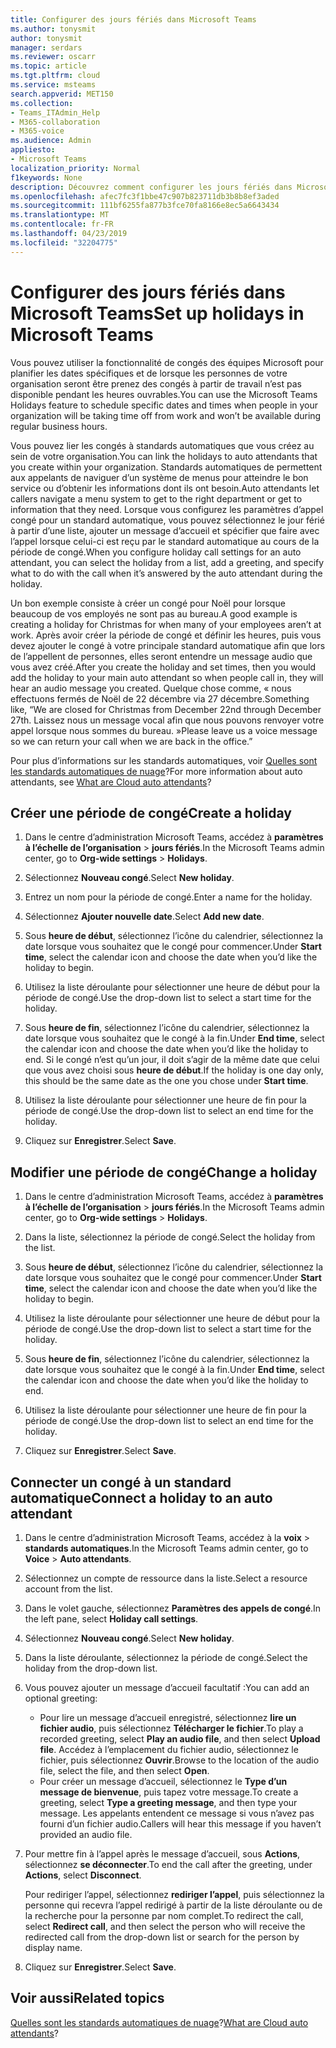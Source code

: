 ```yaml
---
title: Configurer des jours fériés dans Microsoft Teams
ms.author: tonysmit
author: tonysmit
manager: serdars
ms.reviewer: oscarr
ms.topic: article
ms.tgt.pltfrm: cloud
ms.service: msteams
search.appverid: MET150
ms.collection:
- Teams_ITAdmin_Help
- M365-collaboration
- M365-voice
ms.audience: Admin
appliesto:
- Microsoft Teams
localization_priority: Normal
f1keywords: None
description: Découvrez comment configurer les jours fériés dans Microsoft Teams et les connecter à votre standard automatique.
ms.openlocfilehash: afec7fc3f1bbe47c907b823711db3b8b8ef3aded
ms.sourcegitcommit: 111bf6255fa877b3fce70fa8166e8ec5a6643434
ms.translationtype: MT
ms.contentlocale: fr-FR
ms.lasthandoff: 04/23/2019
ms.locfileid: "32204775"
---
```

# <a name="set-up-holidays-in-microsoft-teams"></a><span data-ttu-id="3900e-103">Configurer des jours fériés dans Microsoft Teams</span><span class="sxs-lookup"><span data-stu-id="3900e-103">Set up holidays in Microsoft Teams</span></span>

<span data-ttu-id="3900e-104">Vous pouvez utiliser la fonctionnalité de congés des équipes Microsoft pour planifier les dates spécifiques et de lorsque les personnes de votre organisation seront être prenez des congés à partir de travail n’est pas disponible pendant les heures ouvrables.</span><span class="sxs-lookup"><span data-stu-id="3900e-104">You can use the Microsoft Teams Holidays feature to schedule specific dates and times when people in your organization will be taking time off from work and won’t be available during regular business hours.</span></span> 

<span data-ttu-id="3900e-105">Vous pouvez lier les congés à standards automatiques que vous créez au sein de votre organisation.</span><span class="sxs-lookup"><span data-stu-id="3900e-105">You can link the holidays to auto attendants that you create within your organization.</span></span> <span data-ttu-id="3900e-106">Standards automatiques de permettent aux appelants de naviguer d’un système de menus pour atteindre le bon service ou d’obtenir les informations dont ils ont besoin.</span><span class="sxs-lookup"><span data-stu-id="3900e-106">Auto attendants let callers navigate a menu system to get to the right department or get to information that they need.</span></span> <span data-ttu-id="3900e-107">Lorsque vous configurez les paramètres d’appel congé pour un standard automatique, vous pouvez sélectionnez le jour férié à partir d’une liste, ajouter un message d’accueil et spécifier que faire avec l’appel lorsque celui-ci est reçu par le standard automatique au cours de la période de congé.</span><span class="sxs-lookup"><span data-stu-id="3900e-107">When you configure holiday call settings for an auto attendant, you can select the holiday from a list, add a greeting, and specify what to do with the call when it’s answered by the auto attendant during the holiday.</span></span>

<span data-ttu-id="3900e-108">Un bon exemple consiste à créer un congé pour Noël pour lorsque beaucoup de vos employés ne sont pas au bureau.</span><span class="sxs-lookup"><span data-stu-id="3900e-108">A good example is creating a holiday for Christmas for when many of your employees aren’t at work.</span></span> <span data-ttu-id="3900e-109">Après avoir créer la période de congé et définir les heures, puis vous devez ajouter le congé à votre principale standard automatique afin que lors de l’appellent de personnes, elles seront entendre un message audio que vous avez créé.</span><span class="sxs-lookup"><span data-stu-id="3900e-109">After you create the holiday and set times, then you would add the holiday to your main auto attendant so when people call in, they will hear an audio message you created.</span></span> <span data-ttu-id="3900e-110">Quelque chose comme, « nous effectuons fermés de Noël de 22 décembre via 27 décembre.</span><span class="sxs-lookup"><span data-stu-id="3900e-110">Something like, “We are closed for Christmas from December 22nd through December 27th.</span></span> <span data-ttu-id="3900e-111">Laissez nous un message vocal afin que nous pouvons renvoyer votre appel lorsque nous sommes du bureau. »</span><span class="sxs-lookup"><span data-stu-id="3900e-111">Please leave us a voice message so we can return your call when we are back in the office.”</span></span>

<span data-ttu-id="3900e-112">Pour plus d’informations sur les standards automatiques, voir [Quelles sont les standards automatiques de nuage](what-are-phone-system-auto-attendants.md)?</span><span class="sxs-lookup"><span data-stu-id="3900e-112">For more information about auto attendants, see [What are Cloud auto attendants](what-are-phone-system-auto-attendants.md)?</span></span>  

## <a name="create-a-holiday"></a><span data-ttu-id="3900e-113">Créer une période de congé</span><span class="sxs-lookup"><span data-stu-id="3900e-113">Create a holiday</span></span>

1. <span data-ttu-id="3900e-114">Dans le centre d’administration Microsoft Teams, accédez à **paramètres à l’échelle de l’organisation** > **jours fériés**.</span><span class="sxs-lookup"><span data-stu-id="3900e-114">In the Microsoft Teams admin center, go to **Org-wide settings** > **Holidays**.</span></span>

2. <span data-ttu-id="3900e-115">Sélectionnez **Nouveau congé**.</span><span class="sxs-lookup"><span data-stu-id="3900e-115">Select **New holiday**.</span></span>

3. <span data-ttu-id="3900e-116">Entrez un nom pour la période de congé.</span><span class="sxs-lookup"><span data-stu-id="3900e-116">Enter a name for the holiday.</span></span>

4. <span data-ttu-id="3900e-117">Sélectionnez **Ajouter nouvelle date**.</span><span class="sxs-lookup"><span data-stu-id="3900e-117">Select **Add new date**.</span></span>

5. <span data-ttu-id="3900e-118">Sous **heure de début**, sélectionnez l’icône du calendrier, sélectionnez la date lorsque vous souhaitez que le congé pour commencer.</span><span class="sxs-lookup"><span data-stu-id="3900e-118">Under **Start time**, select the calendar icon and choose the date when you’d like the holiday to begin.</span></span>

6. <span data-ttu-id="3900e-119">Utilisez la liste déroulante pour sélectionner une heure de début pour la période de congé.</span><span class="sxs-lookup"><span data-stu-id="3900e-119">Use the drop-down list to select a start time for the holiday.</span></span>

7. <span data-ttu-id="3900e-120">Sous **heure de fin**, sélectionnez l’icône du calendrier, sélectionnez la date lorsque vous souhaitez que le congé à la fin.</span><span class="sxs-lookup"><span data-stu-id="3900e-120">Under **End time**, select the calendar icon and choose the date when you’d like the holiday to end.</span></span> <span data-ttu-id="3900e-121">Si le congé n’est qu’un jour, il doit s’agir de la même date que celui que vous avez choisi sous **heure de début**.</span><span class="sxs-lookup"><span data-stu-id="3900e-121">If the holiday is one day only, this should be the same date as the one you chose under **Start time**.</span></span>

8. <span data-ttu-id="3900e-122">Utilisez la liste déroulante pour sélectionner une heure de fin pour la période de congé.</span><span class="sxs-lookup"><span data-stu-id="3900e-122">Use the drop-down list to select an end time for the holiday.</span></span>

9. <span data-ttu-id="3900e-123">Cliquez sur **Enregistrer**.</span><span class="sxs-lookup"><span data-stu-id="3900e-123">Select **Save**.</span></span>

## <a name="change-a-holiday"></a><span data-ttu-id="3900e-124">Modifier une période de congé</span><span class="sxs-lookup"><span data-stu-id="3900e-124">Change a holiday</span></span>

1. <span data-ttu-id="3900e-125">Dans le centre d’administration Microsoft Teams, accédez à **paramètres à l’échelle de l’organisation** > **jours fériés**.</span><span class="sxs-lookup"><span data-stu-id="3900e-125">In the Microsoft Teams admin center, go to **Org-wide settings** > **Holidays**.</span></span>

2. <span data-ttu-id="3900e-126">Dans la liste, sélectionnez la période de congé.</span><span class="sxs-lookup"><span data-stu-id="3900e-126">Select the holiday from the list.</span></span>

3. <span data-ttu-id="3900e-127">Sous **heure de début**, sélectionnez l’icône du calendrier, sélectionnez la date lorsque vous souhaitez que le congé pour commencer.</span><span class="sxs-lookup"><span data-stu-id="3900e-127">Under **Start time**, select the calendar icon and choose the date when you’d like the holiday to begin.</span></span>

4. <span data-ttu-id="3900e-128">Utilisez la liste déroulante pour sélectionner une heure de début pour la période de congé.</span><span class="sxs-lookup"><span data-stu-id="3900e-128">Use the drop-down list to select a start time for the holiday.</span></span>

5. <span data-ttu-id="3900e-129">Sous **heure de fin**, sélectionnez l’icône du calendrier, sélectionnez la date lorsque vous souhaitez que le congé à la fin.</span><span class="sxs-lookup"><span data-stu-id="3900e-129">Under **End time**, select the calendar icon and choose the date when you’d like the holiday to end.</span></span> 

6. <span data-ttu-id="3900e-130">Utilisez la liste déroulante pour sélectionner une heure de fin pour la période de congé.</span><span class="sxs-lookup"><span data-stu-id="3900e-130">Use the drop-down list to select an end time for the holiday.</span></span>

7. <span data-ttu-id="3900e-131">Cliquez sur **Enregistrer**.</span><span class="sxs-lookup"><span data-stu-id="3900e-131">Select **Save**.</span></span>

## <a name="connect-a-holiday-to-an-auto-attendant"></a><span data-ttu-id="3900e-132">Connecter un congé à un standard automatique</span><span class="sxs-lookup"><span data-stu-id="3900e-132">Connect a holiday to an auto attendant</span></span>

1. <span data-ttu-id="3900e-133">Dans le centre d’administration Microsoft Teams, accédez à la **voix** > **standards automatiques**.</span><span class="sxs-lookup"><span data-stu-id="3900e-133">In the Microsoft Teams admin center, go to **Voice** > **Auto attendants**.</span></span>
2. <span data-ttu-id="3900e-134">Sélectionnez un compte de ressource dans la liste.</span><span class="sxs-lookup"><span data-stu-id="3900e-134">Select a resource account from the list.</span></span>
3. <span data-ttu-id="3900e-135">Dans le volet gauche, sélectionnez **Paramètres des appels de congé**.</span><span class="sxs-lookup"><span data-stu-id="3900e-135">In the left pane, select **Holiday call settings**.</span></span>
4. <span data-ttu-id="3900e-136">Sélectionnez **Nouveau congé**.</span><span class="sxs-lookup"><span data-stu-id="3900e-136">Select **New holiday**.</span></span>
5. <span data-ttu-id="3900e-137">Dans la liste déroulante, sélectionnez la période de congé.</span><span class="sxs-lookup"><span data-stu-id="3900e-137">Select the holiday from the drop-down list.</span></span>
6. <span data-ttu-id="3900e-138">Vous pouvez ajouter un message d’accueil facultatif :</span><span class="sxs-lookup"><span data-stu-id="3900e-138">You can add an optional greeting:</span></span>
    - <span data-ttu-id="3900e-139">Pour lire un message d’accueil enregistré, sélectionnez **lire un fichier audio**, puis sélectionnez **Télécharger le fichier**.</span><span class="sxs-lookup"><span data-stu-id="3900e-139">To play a recorded greeting, select **Play an audio file**, and then select **Upload file**.</span></span> <span data-ttu-id="3900e-140">Accédez à l’emplacement du fichier audio, sélectionnez le fichier, puis sélectionnez **Ouvrir**.</span><span class="sxs-lookup"><span data-stu-id="3900e-140">Browse to the location of the audio file, select the file, and then select **Open**.</span></span>
    - <span data-ttu-id="3900e-141">Pour créer un message d’accueil, sélectionnez le **Type d’un message de bienvenue**, puis tapez votre message.</span><span class="sxs-lookup"><span data-stu-id="3900e-141">To create a greeting, select **Type a greeting message**, and then type your message.</span></span> <span data-ttu-id="3900e-142">Les appelants entendent ce message si vous n’avez pas fourni d’un fichier audio.</span><span class="sxs-lookup"><span data-stu-id="3900e-142">Callers will hear this message if you haven’t provided an audio file.</span></span>
7. <span data-ttu-id="3900e-143">Pour mettre fin à l’appel après le message d’accueil, sous **Actions**, sélectionnez **se déconnecter**.</span><span class="sxs-lookup"><span data-stu-id="3900e-143">To end the call after the greeting, under **Actions**, select **Disconnect**.</span></span> 

    <span data-ttu-id="3900e-144">Pour rediriger l’appel, sélectionnez **rediriger l’appel**, puis sélectionnez la personne qui recevra l’appel redirigé à partir de la liste déroulante ou de la recherche pour la personne par nom complet.</span><span class="sxs-lookup"><span data-stu-id="3900e-144">To redirect the call, select **Redirect call**, and then select the person who will receive the redirected call from the drop-down list or search for the person by display name.</span></span>
8. <span data-ttu-id="3900e-145">Cliquez sur **Enregistrer**.</span><span class="sxs-lookup"><span data-stu-id="3900e-145">Select **Save**.</span></span>

## <a name="related-topics"></a><span data-ttu-id="3900e-146">Voir aussi</span><span class="sxs-lookup"><span data-stu-id="3900e-146">Related topics</span></span>

<span data-ttu-id="3900e-147">[Quelles sont les standards automatiques de nuage](what-are-phone-system-auto-attendants.md)?</span><span class="sxs-lookup"><span data-stu-id="3900e-147">[What are Cloud auto attendants](what-are-phone-system-auto-attendants.md)?</span></span>